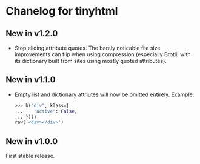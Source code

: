 Chanelog for tinyhtml
=====================

New in v1.2.0
-------------

* Stop eliding attribute quotes. The barely noticable file size improvements
  can flip when using compression (especially Brotli, with its dictionary
  built from sites using mostly quoted attributes).

New in v1.1.0
-------------

* Empty list and dictionary attriutes will now be omitted entirely.
  Example:

  ```python
  >>> h("div", klass={
  ...    "active": False,
  ... })()
  raw('<div></div>')
  ```

New in v1.0.0
-------------

First stable release.

